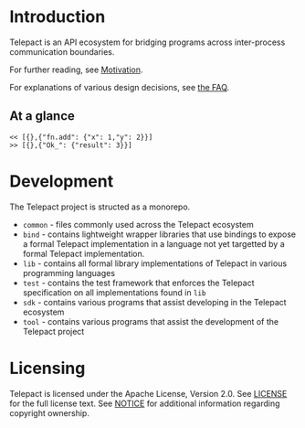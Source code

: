 # Introduction

Telepact is an API ecosystem for bridging programs across inter-process
communication boundaries.

For further reading, see [Motivation](./doc/motivation.md).

For explanations of various design decisions, see [the FAQ](./doc/faq.md).

## At a glance

```
<< [{},{"fn.add": {"x": 1,"y": 2}}]
>> [{},{"Ok_": {"result": 3}}]
```

# Development

The Telepact project is structed as a monorepo.

- `common` - files commonly used across the Telepact ecosystem
- `bind` - contains lightweight wrapper libraries that use bindings to
   expose a formal Telepact implementation in a language not yet targetted by
   a formal Telepact implementation.
- `lib` - contains all formal library implementations of Telepact in various
   programming languages
- `test` - contains the test framework that enforces the Telepact specification
   on all implementations found in `lib`
- `sdk` - contains various programs that assist developing in the Telepact
   ecosystem
- `tool` - contains various programs that assist the development of the
   Telepact project

# Licensing
Telepact is licensed under the Apache License, Version 2.0. See [LICENSE](LICENSE) for 
the full license text. See [NOTICE](NOTICE) for additional information regarding 
copyright ownership.
